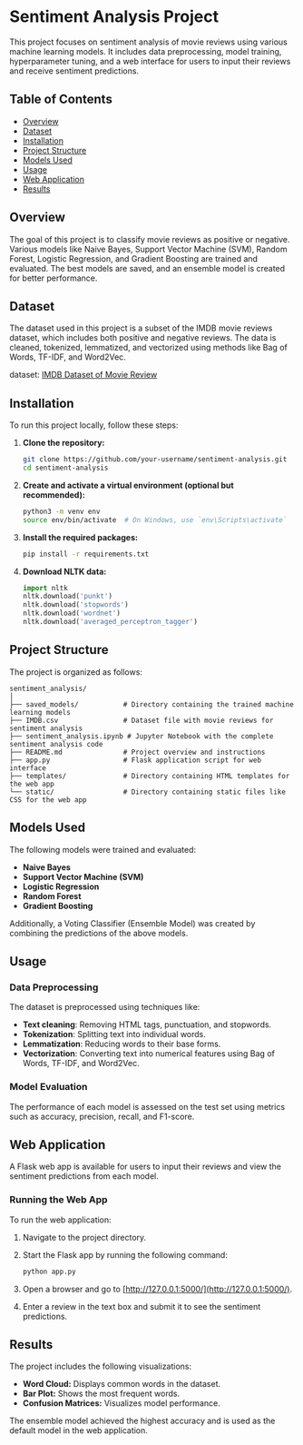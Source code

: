 # Sentiment Analysis Project

This project focuses on sentiment analysis of movie reviews using various machine learning models. It includes data preprocessing, model training, hyperparameter tuning, and a web interface for users to input their reviews and receive sentiment predictions.

## Table of Contents
- [Overview](#overview)
- [Dataset](#dataset)
- [Installation](#installation)
- [Project Structure](#project-structure)
- [Models Used](#models-used)
- [Usage](#usage)
- [Web Application](#web-application)
- [Results](#results)

## Overview

The goal of this project is to classify movie reviews as positive or negative. Various models like Naive Bayes, Support Vector Machine (SVM), Random Forest, Logistic Regression, and Gradient Boosting are trained and evaluated. The best models are saved, and an ensemble model is created for better performance.

## Dataset

The dataset used in this project is a subset of the IMDB movie reviews dataset, which includes both positive and negative reviews. The data is cleaned, tokenized, lemmatized, and vectorized using methods like Bag of Words, TF-IDF, and Word2Vec.

dataset: [IMDB Dataset of Movie Review](https://www.kaggle.com/datasets/lakshmi25npathi/imdb-dataset-of-50k-movie-reviews)

## Installation

To run this project locally, follow these steps:

1. **Clone the repository:**
    ```bash
    git clone https://github.com/your-username/sentiment-analysis.git
    cd sentiment-analysis
    ```

2. **Create and activate a virtual environment (optional but recommended):**
    ```bash
    python3 -m venv env
    source env/bin/activate  # On Windows, use `env\Scripts\activate`
    ```

3. **Install the required packages:**
    ```bash
    pip install -r requirements.txt
    ```

4. **Download NLTK data:**
    ```python
    import nltk
    nltk.download('punkt')
    nltk.download('stopwords')
    nltk.download('wordnet')
    nltk.download('averaged_perceptron_tagger')
    ```

## Project Structure

The project is organized as follows:

```
sentiment_analysis/
│
├── saved_models/           # Directory containing the trained machine learning models
├── IMDB.csv                # Dataset file with movie reviews for sentiment analysis
├── sentiment_analysis.ipynb # Jupyter Notebook with the complete sentiment analysis code
├── README.md               # Project overview and instructions
├── app.py                  # Flask application script for web interface
├── templates/              # Directory containing HTML templates for the web app
└── static/                 # Directory containing static files like CSS for the web app
```

## Models Used

The following models were trained and evaluated:

- **Naive Bayes**
- **Support Vector Machine (SVM)**
- **Logistic Regression**
- **Random Forest**
- **Gradient Boosting**

Additionally, a Voting Classifier (Ensemble Model) was created by combining the predictions of the above models.

## Usage

### Data Preprocessing

The dataset is preprocessed using techniques like:
- **Text cleaning**: Removing HTML tags, punctuation, and stopwords.
- **Tokenization**: Splitting text into individual words.
- **Lemmatization**: Reducing words to their base forms.
- **Vectorization**: Converting text into numerical features using Bag of Words, TF-IDF, and Word2Vec.

### Model Evaluation

The performance of each model is assessed on the test set using metrics such as accuracy, precision, recall, and F1-score.

## Web Application

A Flask web app is available for users to input their reviews and view the sentiment predictions from each model.

### Running the Web App

To run the web application:

1. Navigate to the project directory.
2. Start the Flask app by running the following command:

   ```bash
   python app.py

3. Open a browser and go to [http://127.0.0.1:5000/](http://127.0.0.1:5000/).
4. Enter a review in the text box and submit it to see the sentiment predictions.

## Results

The project includes the following visualizations:

- **Word Cloud:** Displays common words in the dataset.
- **Bar Plot:** Shows the most frequent words.
- **Confusion Matrices:** Visualizes model performance.

The ensemble model achieved the highest accuracy and is used as the default model in the web application.
